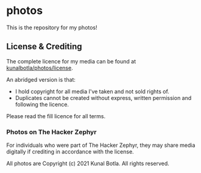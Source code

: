 # photos

This is the repository for my photos!

## License & Crediting
The complete licence for my media can be found at [kunalbotla/photos/license](kunalbotla/photos/license).

An abridged version is that:
* I hold copyright for all media I've taken and not sold rights of.
* Duplicates cannot be created without express, written permission and following the licence.

Please read the fill licence for all terms.

### Photos on The Hacker Zephyr
For individuals who were part of The Hacker Zephyr, they may share media digitally if crediting in accordance with the license. 

All photos are Copyright (c) 2021 Kunal Botla. All rights reserved.
